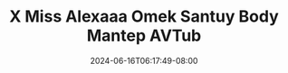--- 
title: "X Miss Alexaaa Omek Santuy Body Mantep  AVTub"
description: "download  video bokep X Miss Alexaaa Omek Santuy Body Mantep  AVTub dood full vidio  "
date: 2024-06-16T06:17:49-08:00
file_code: "266o5txrakoi"
draft: false
cover: "3lv1tdrnemq96mt1.jpg"
tags: ["Miss", "Alexaaa", "Omek", "Santuy", "Body", "Mantep", "AVTub", "bokep-indo", "bokep-viral", "bokep-ig"]
length: 2531
fld_id: "1483119"
foldername: "Alexaaa  kieww"
categories: ["Alexaaa  kieww"]
views: 0
---